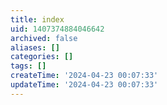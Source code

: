 ```yaml
---
title: index
uid: 1407374884046642
archived: false
aliases: []
categories: []
tags: []
createTime: '2024-04-23 00:07:33'
updateTime: '2024-04-23 00:07:33'
---
```


